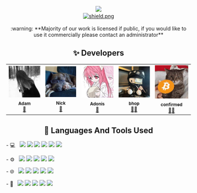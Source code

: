 <center><a href="https://discord.gg/pretendbot"><img src="https://media.discordapp.net/attachments/1183437754231685261/1228980219667415110/pretend.png?ex=662e0405&is=661b8f05&hm=34ef33dfb950f4a1b9ace8d11a357147d31a5d728abbf38bb3d084ecddbd2daa&=&format=webp&quality=lossless"></img></a></center>

<div align=center>
  <a href="https://github.com/PretendServices">
    <img src="https://komarev.com/ghpvc/?username=PretendServices" alt="shield.png">
  </a>

<br />
<br />

<center>:warning: **Majority of our work is licensed if public, if you would like to use it commercially please contact an administrator**</center>

## ✨ Developers

<table>
  <tr>
    <td align="center">
      <a href="https://pretend.best">
        <img src="https://raw.githubusercontent.com/PretendServices/.github/main/media/adam.png" width="100px;" alt="Adam">
        <br />
        <sub><b>Adam</b></sub>
        </img>
      </a>
      <br />
      <a href="https://github.com/adammbh" title="Owner">👑</a>
    </td>
        <td align="center">
      <a href="https://pretend.best">
        <img src="https://raw.githubusercontent.com/PretendServices/.github/main/media/nick.png" width="100px;" alt="Nick">
        <br />
        <sub><b>Nick</b></sub>
        </img>
      </a>
      <br />
      <a href="https://github.com/830008" title="Owner">👑</a>
    </td>
    <td align="center">
      <a href="https://github.com/qrscann">
        <img src="https://raw.githubusercontent.com/PretendServices/.github/main/media/adonis.png" width="100px;" alt="Nick">
        <br />
        <sub><b>Adonis</b></sub>
        </img>
      </a>
      <br />
      <a href="https://github.com/qrscann" title="Manager">💼</a>
    </td>
    <td align="center">
      <a href="https://e-z.bio/bhop">
        <img src="https://raw.githubusercontent.com/PretendServices/.github/main/media/bhop.png" width="100px;" alt="Nick">
        <br />
        <sub><b>bhop</b></sub>
        </img>
      </a>
      <br />
      <a href="https://github.com/prettylittlelies" title="Developer">👨‍💻</a>
    </td>
    <td align="center">
      <a href="https://github.com/Euro-pol">
        <img src="https://raw.githubusercontent.com/PretendServices/.github/main/media/confirmed.png" width="100px;" alt="Nick">
        <br />
        <sub><b>confirmed</b></sub>
        </img>
      </a>
      <br />
      <a href="https://github.com/Euro-pol" title="Developer">👨‍💻</a>
    </td>
  </tr>
</table>

## 💫 Languages And Tools Used
<p align="left">- 💻 &nbsp;
<code><img height="20" src="https://img.shields.io/badge/python-3670A0?style=for-the-badge&logo=python&logoColor=ffdd54"></code>
<code><img height="20" src="https://img.shields.io/badge/typescript-%23007ACC.svg?style=for-the-badge&logo=typescript&logoColor=white"></code>
<code><img height="20" src="https://img.shields.io/badge/javascript-%23323330.svg?style=for-the-badge&logo=javascript&logoColor=%23F7DF1E"></code>
<code><img height="20" src="https://img.shields.io/badge/react-%2320232a.svg?style=for-the-badge&logo=react&logoColor=%2361DAFB"></code>
<code><img height="20" src="https://img.shields.io/badge/Next-black?style=for-the-badge&logo=next.js&logoColor=white"></code>
<code><img height="20" src="https://img.shields.io/badge/node.js-6DA55F?style=for-the-badge&logo=node.js&logoColor=white"></code>
</p>

<p align="left">- ⚙️ &nbsp;
<code><img height="20" src="https://img.shields.io/badge/github-%23121011.svg?style=for-the-badge&logo=github&logoColor=white"></code>
<code><img height="20" src="https://img.shields.io/badge/git-%23F05033.svg?style=for-the-badge&logo=git&logoColor=white"></code>
<code><img height="20" src="https://img.shields.io/badge/NPM-%23CB3837.svg?style=for-the-badge&logo=npm&logoColor=white"></code>
<code><img height="20" src="https://img.shields.io/badge/redis-%23DD0031.svg?style=for-the-badge&logo=redis&logoColor=white"></code>
<code><img height="20" src="https://img.shields.io/badge/Canva-%2300C4CC.svg?style=for-the-badge&logo=Canva&logoColor=white"></code>
</p>

<p align="left">- 🌐 &nbsp;
<code><img height="20" src="https://img.shields.io/badge/react-%2320232a.svg?style=for-the-badge&logo=react&logoColor=%2361DAFB"></code>
<code><img height="20" src="https://img.shields.io/badge/Next-black?style=for-the-badge&logo=next.js&logoColor=white"></code>
<code><img height="20" src="https://img.shields.io/badge/html5-%23E34F26.svg?style=for-the-badge&logo=html5&logoColor=white"></code>
<code><img height="20" src="https://img.shields.io/badge/css3-%231572B6.svg?style=for-the-badge&logo=css3&logoColor=white"></code>
<code><img height="20" src="https://img.shields.io/badge/tailwindcss-%2338B2AC.svg?style=for-the-badge&logo=tailwind-css&logoColor=white"></code>
</p>

<p align="left">- 💾 &nbsp;
<code><img height="20" src="https://img.shields.io/badge/postgres-%23316192.svg?style=for-the-badge&logo=postgresql&logoColor=white"></code>
<code><img height="20" src="https://img.shields.io/badge/MongoDB-%234ea94b.svg?style=for-the-badge&logo=mongodb&logoColor=white"></code>
<code><img height="20" src="https://img.shields.io/badge/mysql-4479A1.svg?style=for-the-badge&logo=mysql&logoColor=white"></code>
<code><img height="20" src="https://img.shields.io/badge/PostHog-000?logo=posthog&logoColor=fff&style=flat"></code>
<code><img height="20" src="https://img.shields.io/badge/datadog-%23632CA6.svg?style=for-the-badge&logo=datadog&logoColor=white"></code>
</p>


</div>
